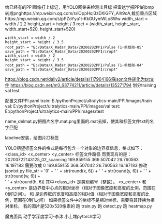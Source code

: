 给已经有的PPI图像打上标记，用YOLO网络来检测出目标
把雷达学报PPI的bmp转成pnghttps://mp.weixin.qq.com/s/iOppHql3zDXiGFY_Alh9oA,裁剪重点区域https://mp.weixin.qq.com/s/pPZoYya1t-KkGUymWLo8Ww
    width_start = width / 2.2
    height_start = height / 3
    rect = (width_start, height_start, width_start+520, height_start+520)

    width_start = width / 2
    height_start = height / 3.5
    root_path = "E:/Data/X_Radar_Data/20200202PPI/Pulse T1-单载频-05"
    save_path = "E:/Data/X_Radar_Data/20200202PPI/crop4"
    width_start = width / 2
    height_start = height / 3.5
    root_path = "E:/Data/X_Radar_Data/20200202PPI/Pulse T1-单载频-04"
    save_path = "E:/Data/X_Radar_Data/20200202PPI/crop4"

https://blog.csdn.net/dally2/article/details/117904166将json文件转化为txt文件
https://blog.csdn.net/m0_63774211/article/details/135271794 划分training val test

配置文件PPI.yaml
train: E:/pythonProject/ultralytics-main/PPI/images/train
val: E:/pythonProject/ultralytics-main/PPI/images/val
test: E:/pythonProject/ultralytics-main/PPI/images/test

name_delmat.py把图片名字.mat.png里面的.mat去掉，使其和标签文件txt的名字匹配

labelme安装，给图片打标签

YOLO期望标签文件的格式是每行包含一个对象的边界框信息，格式如下：
<class_id> <x_center> <y_center> <width> <height>
标签文件路径
而我现有的是：
20200722143125_02_scanning 169.859155 369.507042 26.760563 16.197183
需要改成
0 169.859155 369.507042 26.760563 16.197183
修改jsontxt.py
file_str = '0' + ' ' + str(round(x, 6)) + ' ' + str(round(y, 6)) + ' ' + str(round(w, 6)) + \
               ' ' + str(round(h, 6))
其中<class_id> 是类别编号（整数）。
<x_center> 和 <y_center> 是边界框中心点的相对坐标（相对于图像宽度和高度的比例，范围在0到1之间）。
<width> 和 <height> 是边界框的宽度和高度的相对值（相对于图像宽度和高度的比例，范围在0到1之间）
如果标签文件中的坐标不是相对坐标，需要将其转换为相对坐标。
我的图片是520x520像素的
跑 train.py
跑 detect.py
跑 heatmap.py

魔鬼面具
动手学深度学习-李沐
小土堆pytorch学习
